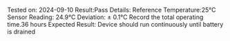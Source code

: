 Tested on: 2024-09-10
Result:Pass
Details:
Reference Temperature:25°C
Sensor Reading: 24.9°C
Deviation: ± 0.1°C
Record the total operating time.36 hours
Expected Result: 
Device should run continuously until battery is drained

